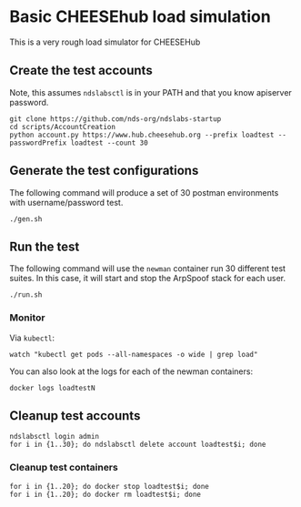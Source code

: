 # Basic CHEESEhub load simulation

This is a very rough load simulator for CHEESEHub


## Create the test accounts

Note, this assumes `ndslabsctl` is in your PATH and that you know apiserver password.
```
git clone https://github.com/nds-org/ndslabs-startup
cd scripts/AccountCreation
python account.py https://www.hub.cheesehub.org --prefix loadtest --passwordPrefix loadtest --count 30
```

## Generate the test configurations

The following command will produce a set of 30 postman environments with username/password test.
```
./gen.sh
```

## Run the test

The following command will use the `newman` container run 30 different test suites. In this case,
it will start and stop the ArpSpoof stack for each user. 
```
./run.sh
```


### Monitor
Via `kubectl`:
```
watch "kubectl get pods --all-namespaces -o wide | grep load"
```

You can also look at the logs for each of the newman containers:
```
docker logs loadtestN
```


## Cleanup test accounts

```
ndslabsctl login admin
for i in {1..30}; do ndslabsctl delete account loadtest$i; done
```


### Cleanup test containers
```
for i in {1..20}; do docker stop loadtest$i; done
for i in {1..20}; do docker rm loadtest$i; done
```
